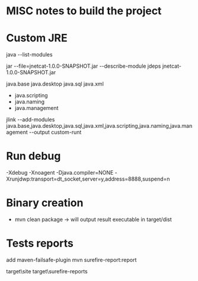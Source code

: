 # MISC notes to build the project
# Custom JRE

java --list-modules

jar --file=jnetcat-1.0.0-SNAPSHOT.jar --describe-module
jdeps jnetcat-1.0.0-SNAPSHOT.jar

java.base
java.desktop
java.sql
java.xml
+ java.scripting
+ java.naming
+ java.management

jlink --add-modules java.base,java.desktop,java.sql,java.xml,java.scripting,java.naming,java.management --output custom-runt

# Run debug 

-Xdebug -Xnoagent -Djava.compiler=NONE -Xrunjdwp:transport=dt_socket,server=y,address=8888,suspend=n

# Binary creation

* mvn clean package
	-> will output result executable in target/dist

# Tests reports

add maven-failsafe-plugin
mvn surefire-report:report

target\site
target\surefire-reports